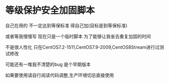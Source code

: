 # 等级保护安全加固脚本

自己在用的 不一定达到等保标准 得自己加(目标是到等保标准)

或者等我慢慢写 现在只是一个临时脚本 为了能够让我省去重复加固的时间

不是很人性化 只在CentOS7.2-1511,CentOS7.9-2009,CentOS8Stream进行过测试修改

可能还有一堆我不清楚的bug 是个早期版本

如果要使用请自行阅读代码调整,生产环境切忌直接使用

